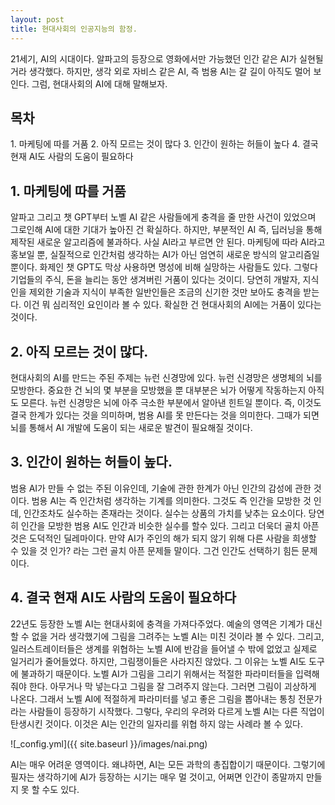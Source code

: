 ```yaml
---
layout: post
title: 현대사회의 인공지능의 함정.
---
```


21세기, AI의 시대이다.
알파고의 등장으로 영화에서만 가능했던 인간 같은 AI가 실현될 거라 생각했다.
하지만, 생각 외로 자비스 같은 AI, 즉 범용 AI는 갈 길이 아직도 멀어 보인다.
그럼, 현대사회의 AI에 대해 말해보자.


<h2>목차</h2>
1. 마케팅에 따를 거품
2. 아직 모르는 것이 많다
3. 인간이 원하는 허들이 높다
4. 결국 현재 AI도 사람의 도움이 필요하다

<h2>1. 마케팅에 따를 거품</h2>

알파고 그리고 챗 GPT부터 노벨 AI 같은 사람들에게 충격을 줄 만한 사건이 있었으며 그로인해 AI에 대한 기대가 높아진 건 확실하다.
하지만, 부분적인 AI 즉, 딥러닝을 통해 제작된 새로운 알고리즘에 불과하다.
사실 AI라고 부르면 안 된다. 마케팅에 따라 AI라고 홍보일 뿐, 실질적으로 인간처럼 생각하는 AI가 아닌 엄연히 새로운 방식의 알고리즘일 뿐이다.
화제인 챗 GPT도 막상 사용하면 명성에 비해 실망하는 사람들도 있다.
그렇다 기업들의 주식, 돈을 늘리는 동안 생겨버린 거품이 있다는 것이디.
당연히 개발자, 지식인을 제외한 기술과 지식이 부족한 일반인들은 조금의 신기한 것만 보아도 충격을 받는다.
이건 뭐 심리적인 요인이라 볼 수 있다. 확실한 건 현대사회의 AI에는 거품이 있다는 것이다.


<h2>2. 아직 모르는 것이 많다.</h2>

현대사회의 AI를 만드는 주된 주제는 뉴런 신경망에 있다.
뉴런 신경망은 생명체의 뇌를 모방한다.
중요한 건 뇌의 몇 부분을 모방했을 뿐 대부분은 뇌가 어떻게 작동하는지 아직도 모른다.
뉴런 신경망은 뇌에 아주 극소한 부분에서 알아낸 힌트일 뿐이다.
즉, 이것도 결국 한계가 있다는 것을 의미하며, 범용 AI를 못 만든다는 것을 의미한다.
그때가 되면 뇌를 통해서 AI 개발에 도움이 되는 새로운 발견이 필요해질 것이다.

<h2>3. 인간이 원하는 허들이 높다.</h2>

범용 AI가 만들 수 없는 주된 이유인데, 기술에 관한 한계가 아닌 인간의 감성에 관한 것이다.
범용 AI는 즉 인간처럼 생각하는 기계를 의미한다.
그것도 즉 인간을 모방한 것 인데, 인간조차도 실수하는 존재라는 것이다.
실수는 상품의 가치를 낮추는 요소이다.
당연히 인간을 모방한 범용 AI도 인간과 비슷한 실수를 할수 있다.
그리고 더욱더 골치 아픈 것은 도덕적인 딜레마이다.
만약 AI가 주인의 해가 되지 않기 위해 다른 사람을 희생할 수 있을 것 인가? 라는 그런 골치 아픈 문제들 말이다.
그건 인간도 선택하기 힘든 문제이다.


<h2>4. 결국 현재 AI도 사람의 도움이 필요하다</h2>

22년도 등장한 노벨 AI는 현대사회에 충격을 가져다주었다.
예술의 영역은 기계가 대신할 수 없을 거라 생각했기에 그림을 그려주는 노벨 AI는 미친 것이라 볼 수 있다.
그리고, 일러스트레이터들은 생계를 위협하는 노벨 AI에 반감을 들어낼 수 밖에 없었고 실제로 일거리가 줄어들었다.
하지만, 그림쟁이들은 사라지진 않았다.
그 이유는 노벨 AI도 도구에 불과하기 때문이다.
노벨 AI가 그림을 그리기 위해서는 적절한 파라미터들을 입력해 줘야 한다.
아무거나 막 넣는다고 그림을 잘 그려주지 않는다. 그러면 그림이 괴상하게 나온다.
그래서 노벨 AI에 적절하게 파라미터를 넣고 좋은 그림을 뽑아내는 통칭 전문가라는 사람들이 등장하기 시작했다.
그렇다, 우리의 우려와 다르게 노벨 AI는 다른 직업이 탄생시킨 것이다.
이것은 AI는 인간의 일자리를 위협 하지 않는 사례라 볼 수 있다. 


![_config.yml]({{ site.baseurl }}/images/nai.png)

AI는 매우 어려운 영역이다. 왜냐하면, AI는 모든 과학의 총집합이기 때문이다.
그렇기에 필자는 생각하기에 AI가 등장하는 시기는 매우 멀 것이고, 어쩌면 인간이 종말까지 만들지 못 할 수도 있다.
